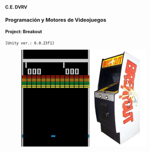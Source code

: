 #### C.E. DVRV

### Programación y Motores de Videojuegos

#### Project: Breakout

`[Unity ver.: 6.0.23f1]`

<center>

![Gameplay & Cabinet](Docs/cabinet.png)

</center>